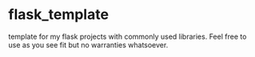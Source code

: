 # flask_template
template for my flask projects with commonly used libraries.  Feel free to use as you see fit but no warranties whatsoever.  
